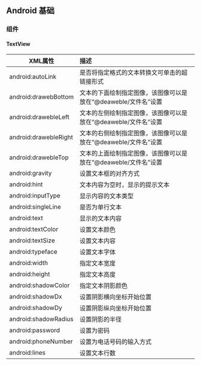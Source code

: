 ## Android 基础

### 组件

#### TextView

| XML属性               | 描述                                                         |
| --------------------- | :----------------------------------------------------------- |
| android:autoLink      | 是否将指定格式的文本转换文可单击的超链接形式                 |
| android:drawebBottom  | 文本的下面绘制指定图像，该图像可以是放在“@deaweble/文件名”设置 |
| android:drawebleLeft  | 文本的左侧绘制指定图像，该图像可以是放在“@deaweble/文件名”设置 |
| android:drawebleRight | 文本的右侧绘制指定图像，该图像可以是放在“@deaweble/文件名”设置 |
| android:drawebleTop   | 文本的上面绘制指定图像，该图像可以是放在“@deaweble/文件名”设置 |
| android:gravity       | 设置文本框的对齐方式                                         |
| android:hint          | 文本内容为空时，显示的提示文本                               |
| android:inputType     | 显示内容的文本类型                                           |
| android:singleLine    | 是否为单行文本                                               |
| android:text          | 显示的文本内容                                               |
| android:textColor     | 设置文本颜色                                                 |
| android:textSize      | 设置文本内容                                                 |
| android:typeface      | 设置文本字体                                                 |
| android:width         | 指定文本宽度                                                 |
| android:height        | 指定文本高度                                                 |
| android:shadowColor   | 指定文本阴影颜色                                             |
| android:shadowDx      | 设置阴影横向坐标开始位置                                     |
| android:shadowDy      | 设置阴影纵向坐标开始位置                                     |
| android:shadowRadius  | 设置阴影的半径                                               |
| android:password      | 设置为密码                                                   |
| android:phoneNumber   | 设置为电话号码的输入方式                                     |
| android:lines         | 设置文本行数                                                 |

